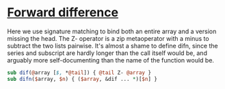 [1]: https://rosettacode.org/wiki/Forward_difference

# [Forward difference][1]





Here we use signature matching to bind both an entire array and a version missing the head.
The Z- operator is a zip metaoperator with a minus to subtract the two lists pairwise.
It's almost a shame to define difn, since the series and subscript are hardly longer than the call itself would be, and arguably more self-documenting than the name of the function would be.

```perl
sub dif(@array [$, *@tail]) { @tail Z- @array }
sub difn($array, $n) { ($array, &dif ... *)[$n] }
```
